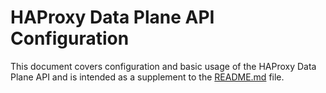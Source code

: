 # HAProxy Data Plane API Configuration
This document covers configuration and basic usage of the HAProxy Data Plane API and is intended as a supplement to the [README.md](README.md) file.  
<!--stackedit_data:
eyJoaXN0b3J5IjpbMTI0NjQ0MzMyOSwyNTkxODIxNjAsMTgwMz
gwNzg1Nl19
-->